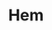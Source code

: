 ---
title: Hem
template: bygdeforskarna.hbt

banner_image: farm9,8636,16449826650,b6928018bd,5f5f82ad81
banner_image_large: https://farm8.staticflickr.com/7633/16554322678_919f6b2962_o.jpg
banner_image_medium: https://farm8.staticflickr.com/7285/16555825929_319356ee57_o.jpg
banner_image_small: https://farm8.staticflickr.com/7598/16534682177_764855628b_o.jpg

news1_image: https://farm9.staticflickr.com/8631/16429700977_8ef1052155_q.jpg
news1_image_alt: En gitarr, en fiol och en ukulele som hänger på en vägg.
news1_image_title: Fioler på en vägg
news1_title: Nyhet 1
news1_text: Lorem ipsum dolor sit amet, consectetur adipiscing elit. Duis orci quam, iaculis eget urna in, molestie dignissim ipsum. Ut erat est, egestas ac libero eu, viverra elementum nisl.
news1_link: #

news2_image: https://farm9.staticflickr.com/8663/16449590040_135bb7dcf3_q.jpg
news2_image_alt: Gubbe som gör staying alive-dansen.
news2_image_title: Staying Alive-gubbe
news2_title: Nyhet 2
news2_text: Lorem ipsum dolor sit amet, consectetur adipiscing elit. Duis orci quam, iaculis eget urna in, molestie dignissim ipsum. Ut erat est, egestas ac libero eu, viverra elementum nisl.
news2_link: #

news3_image: https://farm9.staticflickr.com/8623/16449412778_05d764f0cb_q.jpg
news3_image_alt: Två rosa ballonger som hänger ovanför en svart spegel.
news3_image_title: Ballonger ovanför spegel
news3_title: Nyhet 3
news3_text: Lorem ipsum dolor sit amet, consectetur adipiscing elit. Duis orci quam, iaculis eget urna in, molestie dignissim ipsum. Ut erat est, egestas ac libero eu, viverra elementum nisl.
news3_link: #
---